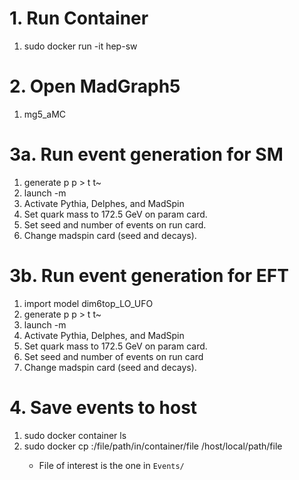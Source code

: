 # 1. Run Container
1. sudo docker run -it hep-sw

# 2. Open MadGraph5
1. mg5_aMC

# 3a. Run event generation for SM
1. generate p p > t t~
2. launch -m
3. Activate Pythia, Delphes, and MadSpin
4. Set quark mass to 172.5 GeV on param card.
5. Set seed and number of events on run card.
6. Change madspin card (seed and decays).

# 3b. Run event generation for EFT
1. import model dim6top_LO_UFO
2. generate p p > t t~
3. launch -m
4. Activate Pythia, Delphes, and MadSpin
5. Set quark mass to 172.5 GeV on param card.
6. Set seed and number of events on run card
7. Change madspin card (seed and decays).

# 4. Save events to host
1. sudo docker container ls
2. sudo docker cp <containerId>:/file/path/in/container/file /host/local/path/file
    + File of interest is the one in `Events/`